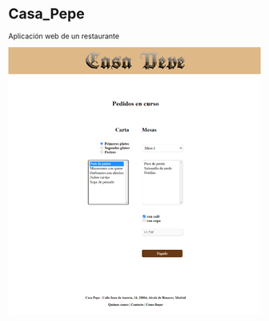 # Casa_Pepe
Aplicación web de un restaurante

![alt text](https://github.com/Alvarikoke99/Casa_Pepe/blob/main/resources/casaPepe.png "Logo")
